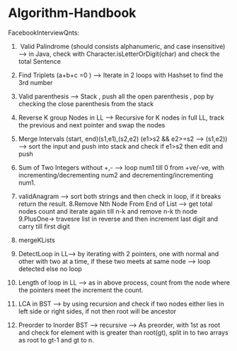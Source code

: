 # Algorithm-Handbook

FacebookInterviewQnts:
  1.  Valid Palindrome (should consists alphanumeric, and case insensitive) —> in Java, check with Character.isLetterOrDigit(char) and check the total           Sentence
  2. Find Triplets (a+b+c =0 ) —> Iterate in 2 loops with Hashset to find the 3rd number 
  3. Valid parenthesis —> Stack , push all the open parenthesis , pop by checking the close parenthesis from the stack
  4. Reverse K group Nodes in LL —> Recursive for K nodes in full LL, track the previous and next pointer and swap the nodes
  5. Merge Intervals (start, end)(s1,e1),(s2,e2) (e1>s2 && e2>=s2 —> (s1,e2)) —>  sort the input and push into stack and check if e1>s2 then edit and push
  6. Sum of Two Integers without +,- --> loop num1 till 0 from +ve/-ve, with incrementing/decrementing num2 and decrementing/incrementing num1.
  7. validAnagram --> sort both strings and then check in loop, if it breaks return the result.
  8.Remove Nth Node From End of List --> get total nodes count and iterate again till n-k and remove n-k th node
  9.PlusOne-> travesre list in reverse and then increment last digit and carry till first digit 
  10. mergeKLists 
 
 1. DetectLoop in LL--> by iterating with 2 pointers, one with normal and other with two at a time, if these two meets at same node --> loop detected else no loop 
 2. Length of loop in LL --> as in above process, count from the node where the pointers meet the increment the count.
  
 1. LCA in BST --> by using recursion and check if two nodes either lies in left side or right sides, if not then root will be ancestor
 2. Preorder to Inorder BST --> recursive --> As preorder, with 1st as root and check for element with is greater than root(gt), split in to two arrays as root to gt-1 and gt to n.
 